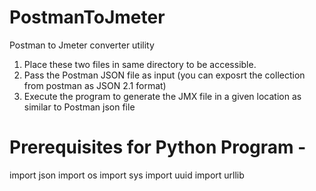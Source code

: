 # PostmanToJmeter
Postman to Jmeter converter utility

1. Place these two files in same directory to be accessible.
2. Pass the Postman JSON file as input (you can exposrt the collection from postman as JSON 2.1 format)
3. Execute the program to generate the JMX file in a given location as similar to Postman json file


Prerequisites for Python Program - 
===================================

import json
import os
import sys
import uuid
import urllib
